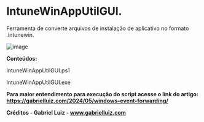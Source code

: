 # IntuneWinAppUtilGUI.
Ferramenta de converte arquivos de instalação de aplicativo no formato .intunewin.

![image](https://github.com/user-attachments/assets/373ae7f2-6a07-4e2d-90f5-aec8c01c2221)

**Conteúdos:**

IntuneWinAppUtilGUI.ps1

IntuneWinAppUtilGUI.exe

**Para maior entendimento para execução do script acesse o link do artigo: https://gabrielluiz.com/2024/05/windows-event-forwarding/**

**Créditos - Gabriel Luiz - www.gabrielluiz.com**

